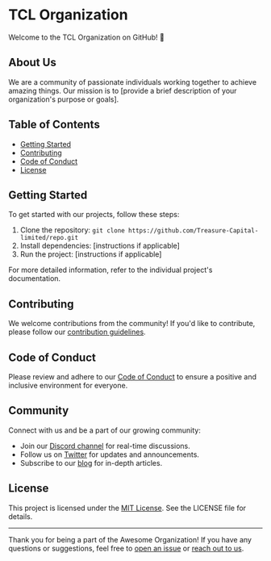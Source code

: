 # TCL Organization

Welcome to the TCL Organization on GitHub! 🎉

## About Us

We are a community of passionate individuals working together to achieve amazing things. Our mission is to [provide a brief description of your organization's purpose or goals].

## Table of Contents

- [Getting Started](#getting-started)
- [Contributing](#contributing)
- [Code of Conduct](#code-of-conduct)
- [License](#license)

## Getting Started

To get started with our projects, follow these steps:

1. Clone the repository: `git clone https://github.com/Treasure-Capital-limited/repo.git`
2. Install dependencies: [instructions if applicable]
3. Run the project: [instructions if applicable]

For more detailed information, refer to the individual project's documentation.

## Contributing

We welcome contributions from the community! If you'd like to contribute, please follow our [contribution guidelines](CONTRIBUTING.md).

## Code of Conduct

Please review and adhere to our [Code of Conduct](CODE_OF_CONDUCT.md) to ensure a positive and inclusive environment for everyone.

## Community

Connect with us and be a part of our growing community:

- Join our [Discord channel](https://discord.gg/tclfinance) for real-time discussions.
- Follow us on [Twitter](https://twitter.com/tclfinance) for updates and announcements.
- Subscribe to our [blog](https://treasurecapital.co.ke) for in-depth articles.

## License

This project is licensed under the [MIT License](LICENSE). See the LICENSE file for details.

---

Thank you for being a part of the Awesome Organization! If you have any questions or suggestions, feel free to [open an issue](https://github.com/awesomeorg/repo/issues) or [reach out to us](mailto:contact@tclfinance.co.ke).
